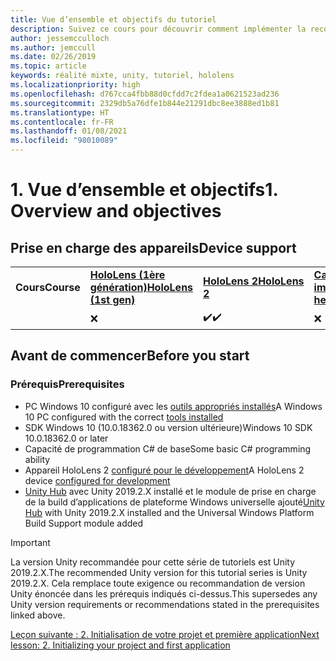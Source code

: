 ```yaml
---
title: Vue d’ensemble et objectifs du tutoriel
description: Suivez ce cours pour découvrir comment implémenter la reconnaissance faciale Azure au sein d’une application de réalité mixte.
author: jessemcculloch
ms.author: jemccull
ms.date: 02/26/2019
ms.topic: article
keywords: réalité mixte, unity, tutoriel, hololens
ms.localizationpriority: high
ms.openlocfilehash: d767cca4fbb88d0cfdd7c2fdea1a0621523ad236
ms.sourcegitcommit: 2329db5a76dfe1b844e21291dbc8ee3888ed1b81
ms.translationtype: HT
ms.contentlocale: fr-FR
ms.lasthandoff: 01/08/2021
ms.locfileid: "98010089"
---
```

# <a name="1-overview-and-objectives"></a><span data-ttu-id="a9385-104">1. Vue d’ensemble et objectifs</span><span class="sxs-lookup"><span data-stu-id="a9385-104">1. Overview and objectives</span></span>

## <a name="device-support"></a><span data-ttu-id="a9385-105">Prise en charge des appareils</span><span class="sxs-lookup"><span data-stu-id="a9385-105">Device support</span></span>

<table>
    <colgroup>
    <col width="25%" />
    <col width="25%" />
    <col width="25%" />
    <col width="25%" />
    </colgroup>
    <tr>
        <td><span data-ttu-id="a9385-106"><strong>Cours</strong></span><span class="sxs-lookup"><span data-stu-id="a9385-106"><strong>Course</strong></span></span></td>
        <td><span data-ttu-id="a9385-107"><a href="../../../hololens-hardware-details.md"><strong>HoloLens (1ère génération)</strong></a></span><span class="sxs-lookup"><span data-stu-id="a9385-107"><a href="../../../hololens-hardware-details.md"><strong>HoloLens (1st gen)</strong></a></span></span></td>
        <td><span data-ttu-id="a9385-108"><a href="https://www.microsoft.com//hololens/hardware"><strong>HoloLens 2</strong></a></span><span class="sxs-lookup"><span data-stu-id="a9385-108"><a href="https://www.microsoft.com//hololens/hardware"><strong>HoloLens 2</strong></a></span></span></td>
        <td><span data-ttu-id="a9385-109"><a href="../../../discover/immersive-headset-hardware-details.md"><strong>Casques immersifs</strong></a></span><span class="sxs-lookup"><span data-stu-id="a9385-109"><a href="../../../discover/immersive-headset-hardware-details.md"><strong>Immersive headsets</strong></a></span></span></td>
    </tr>
     <tr>
        <td></td>
        <td>❌</td>
        <td><span data-ttu-id="a9385-110">✔️</span><span class="sxs-lookup"><span data-stu-id="a9385-110">✔️</span></span></td>
        <td>❌</td>
    </tr>
</table>

## <a name="before-you-start"></a><span data-ttu-id="a9385-111">Avant de commencer</span><span class="sxs-lookup"><span data-stu-id="a9385-111">Before you start</span></span>

### <a name="prerequisites"></a><span data-ttu-id="a9385-112">Prérequis</span><span class="sxs-lookup"><span data-stu-id="a9385-112">Prerequisites</span></span>

* <span data-ttu-id="a9385-113">PC Windows 10 configuré avec les [outils appropriés installés](../../install-the-tools.md)</span><span class="sxs-lookup"><span data-stu-id="a9385-113">A Windows 10 PC configured with the correct [tools installed](../../install-the-tools.md)</span></span>
* <span data-ttu-id="a9385-114">SDK Windows 10 (10.0.18362.0 ou version ultérieure)</span><span class="sxs-lookup"><span data-stu-id="a9385-114">Windows 10 SDK 10.0.18362.0 or later</span></span>
* <span data-ttu-id="a9385-115">Capacité de programmation C# de base</span><span class="sxs-lookup"><span data-stu-id="a9385-115">Some basic C# programming ability</span></span>
* <span data-ttu-id="a9385-116">Appareil HoloLens 2 [configuré pour le développement](../../platform-capabilities-and-apis/using-visual-studio.md#enabling-developer-mode)</span><span class="sxs-lookup"><span data-stu-id="a9385-116">A HoloLens 2 device [configured for development](../../platform-capabilities-and-apis/using-visual-studio.md#enabling-developer-mode)</span></span>
* <span data-ttu-id="a9385-117"><a href="https://docs.unity3d.com/Manual/GettingStartedInstallingHub.html" target="_blank">Unity Hub</a> avec Unity 2019.2.X installé et le module de prise en charge de la build d’applications de plateforme Windows universelle ajouté</span><span class="sxs-lookup"><span data-stu-id="a9385-117"><a href="https://docs.unity3d.com/Manual/GettingStartedInstallingHub.html" target="_blank">Unity Hub</a> with Unity 2019.2.X installed and the Universal Windows Platform Build Support module added</span></span>

> [!IMPORTANT]
> <span data-ttu-id="a9385-118">La version Unity recommandée pour cette série de tutoriels est Unity 2019.2.X.</span><span class="sxs-lookup"><span data-stu-id="a9385-118">The recommended Unity version for this tutorial series is Unity 2019.2.X.</span></span> <span data-ttu-id="a9385-119">Cela remplace toute exigence ou recommandation de version Unity énoncée dans les prérequis indiqués ci-dessus.</span><span class="sxs-lookup"><span data-stu-id="a9385-119">This supersedes any Unity version requirements or recommendations stated in the prerequisites linked above.</span></span>

[<span data-ttu-id="a9385-120">Leçon suivante : 2. Initialisation de votre projet et première application</span><span class="sxs-lookup"><span data-stu-id="a9385-120">Next lesson: 2. Initializing your project and first application</span></span>](../../../mrlearning-base-ch1.md)
